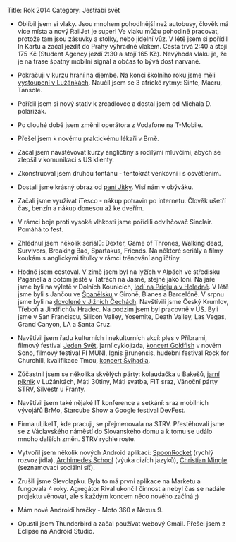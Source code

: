 Title: Rok 2014
Category: Jestřábí svět

- Oblíbil jsem si vlaky. Jsou mnohem pohodlnější než autobusy, člověk má více místa a nový RailJet je super! Ve vlaku můžu pohodlně pracovat, protože tam jsou zásuvky a stolky, nebo jídelní vůz. V létě jsem si pořídil In Kartu a začal jezdit do Prahy výhradně vlakem. Cesta trvá 2:40 a stojí 175 Kč (Student Agency jezdí 2:30 a stojí 165 Kč). Nevýhoda vlaku je, že je na trase špatný mobilní signál a občas to bývá dost narvané.

- Pokračuji v kurzu hraní na djembe. Na konci školního roku jsme měli [vystoupení v Lužánkách](https://www.youtube.com/watch?v=r67t3E0tf7U). Naučil jsem se 3 africké rytmy: Sinte, Macru, Tansole.

- Pořídil jsem si nový stativ k zrcadlovce a dostal jsem od Michala D. polarizák.

- Po dlouhé době jsem změnil operátora z Vodafone na T-Mobile.

- Přešel jsem k novému praktickému lékaři v Brně.

- Začal jsem navštěvovat kurzy angličtiny s rodilými mluvčími, abych se zlepšil v komunikaci s US klienty.

- Zkonstruoval jsem druhou fontánu - tentokrát venkovní i s osvětlením.

- Dostali jsme krásný obraz od [paní Jitky](https://jarmart.cz/). Visí nám v obýváku.

- Začali jsme využívat iTesco - nákup potravin po internetu. Člověk ušetří čas, benzín a nákup donesou až ke dveřím.

- V rámci boje proti vysoké vlhkosti jsme pořídili odvlhčovač Sinclair. Pomáhá to fest.

- Zhlédnul jsem několik seriálů: Dexter, Game of Thrones, Walking dead, Survivors, Breaking Bad, Spartakus, Friends. Na některé seriály a filmy koukám s anglickými titulky v rámci trénování angličtiny.

- Hodně jsem cestoval. V zimě jsem byl na lyžích v Alpách ve středisku Paganella a potom ještě v Tatrách na Jasné, stejně jako loni. Na jaře jsme byli na výletě v Dolních Kounicích, [lodí na Priglu a v Holedné](https://janie.8bit.cz/nekulturni-jaro/). V létě jsme byli s Jančou ve [Španělsku](https://janie.8bit.cz/category/cesty-po-katalansku/) v Gironě, Blanes a Barcelóně. V srpnu jsme byli na [dovolené v Jižních Čechách](https://janie.8bit.cz/v-jiznich-cechach/). Navštívili jsme Český Krumlov, Třeboň a Jindřichův Hradec. Na podzim jsem byl pracovně v US. Byli jsme v San Franciscu, Silicon Valley, Yosemite, Death Valley, Las Vegas, Grand Canyon, LA a Santa Cruz.

- Navštívil jsem řadu kulturních i nekulturních akcí: ples v Příbrami, filmový festival [Jeden Svět](https://janie.8bit.cz/festival-jeden-svet-17-25-3-2014-brno/), jarní cyklojízda, [koncert Goldfish](https://janie.8bit.cz/nekulturni-jaro/) v novém Sono, filmový festival FI MUNI, Ignis Brunensis, hudební festival Rock for Churchill, kvalifikace Tmou, [koncert Švihadla](https://janie.8bit.cz/svihadlo-2-12-2014-brno/).

- Zúčastnil jsem se několika skvělých párty: kolaudačka u Bakešů, [jarní piknik](https://janie.8bit.cz/nekulturni-jaro/) v Lužánkách, Máti 30tiny, Máti svatba, FIT sraz, Vánoční párty STRV, Silvestr u Franty.

- Navštívil jsem také nějaké IT konference a setkání: sraz mobilních vývojářů BrMo, Starcube Show a Google festival DevFest.

- Firma uLikeIT, kde pracuji, se přejmenovala na STRV. Přestěhovali jsme se z Václavského náměstí do Slovanského domu a k tomu se událo mnoho dalších změn. STRV rychle roste.

- Vytvořil jsem několik nových Android aplikací: [SpoonRocket](https://play.google.com/store/apps/details?id=com.SpoonRocket.SpoonRocket) (rychlý rozvoz jídla), [Archimedes School](https://play.google.com/store/apps/details?id=cz.ai.aschool) (výuka cizích jazyků), [Christian Mingle](https://play.google.com/store/apps/details?id=com.spark.christianmingle) (seznamovací sociální síť).

- Zrušili jsme Slevolapku. Byla to má první aplikace na Marketu a fungovala 4 roky. Agregátor Rival ukončil činnost a nebyl čas se nadále projektu věnovat, ale s každým koncem něco nového začíná ;)

- Mám nové Androidí hračky - Moto 360 a Nexus 9.

- Opustil jsem Thunderbird a začal používat webový Gmail. Přešel jsem z Eclipse na Android Studio.
